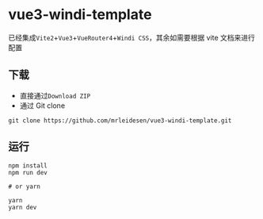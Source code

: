 # vue3-windi-template

已经集成`Vite2`+`Vue3`+`VueRouter4`+`Windi CSS`，其余如需要根据 vite 文档来进行配置

## 下载

- 直接通过`Download ZIP`
- 通过 Git clone

```
git clone https://github.com/mrleidesen/vue3-windi-template.git
```

## 运行

```
npm install
npm run dev

# or yarn

yarn
yarn dev
```
